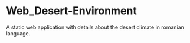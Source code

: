 # Web_Desert-Environment
A static web application with details about the desert climate in romanian language.
